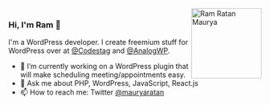 <img src="https://user-images.githubusercontent.com/1505631/90357004-1403b380-e06f-11ea-939d-8e7f177e57cd.png" alt="Ram Ratan Maurya" width="140" align="right" />

### Hi, I'm Ram 👋

I'm a WordPress developer. I create freemium stuff for WordPress over at [@Codestag](https://codestag.com) and [@AnalogWP](https://analogwp.com).

- 🔭 I’m currently working on a WordPress plugin that will make scheduling meeting/appointments easy.
- 💬 Ask me about PHP, WordPress, JavaScript, React.js
- 📫 How to reach me: Twitter [@mauryaratan](https://twitter.com/mauryaratan/)
